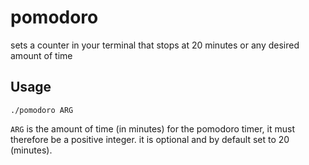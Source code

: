 # pomodoro

sets a counter in your terminal that stops at 20 minutes or any desired amount of time

## Usage

`./pomodoro ARG`

`ARG` is the amount of time (in minutes) for the pomodoro timer, it must therefore be a positive integer.
it is optional and by default set to 20 (minutes).
